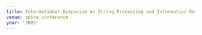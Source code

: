 ```yaml
---
title: International Symposium on String Processing and Information Retrieval (2005)
venue: spire_conference
year: '2005'
---
```

